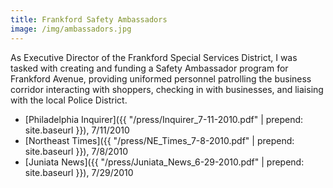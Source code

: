 ```yaml
---
title: Frankford Safety Ambassadors
image: /img/ambassadors.jpg
---
```

As Executive Director of the Frankford Special Services District, I was tasked with creating and funding a Safety Ambassador program for Frankford Avenue, providing uniformed personnel patrolling the business corridor interacting with shoppers, checking in with businesses, and liaising with the local Police District.

* [Philadelphia Inquirer]({{ "/press/Inquirer_7-11-2010.pdf" | prepend: site.baseurl }}), 7/11/2010
* [Northeast Times]({{ "/press/NE_Times_7-8-2010.pdf" | prepend: site.baseurl }}), 7/8/2010
* [Juniata News]({{ "/press/Juniata_News_6-29-2010.pdf" | prepend: site.baseurl }}), 7/29/2010